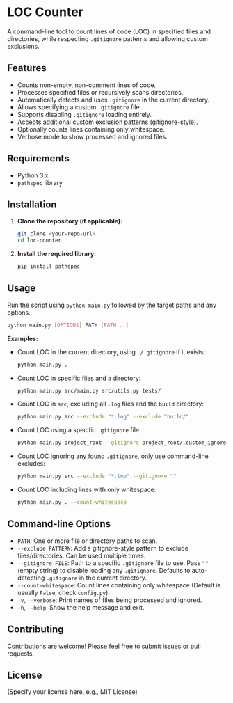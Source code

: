 # LOC Counter

A command-line tool to count lines of code (LOC) in specified files and directories, while respecting `.gitignore` patterns and allowing custom exclusions.

## Features

*   Counts non-empty, non-comment lines of code.
*   Processes specified files or recursively scans directories.
*   Automatically detects and uses `.gitignore` in the current directory.
*   Allows specifying a custom `.gitignore` file.
*   Supports disabling `.gitignore` loading entirely.
*   Accepts additional custom exclusion patterns (gitignore-style).
*   Optionally counts lines containing only whitespace.
*   Verbose mode to show processed and ignored files.

## Requirements

*   Python 3.x
*   `pathspec` library

## Installation

1.  **Clone the repository (if applicable):**
    ```bash
    git clone <your-repo-url>
    cd loc-counter
    ```
2.  **Install the required library:**
    ```bash
    pip install pathspec
    ```

## Usage

Run the script using `python main.py` followed by the target paths and any options.

```bash
python main.py [OPTIONS] PATH [PATH...]
```

**Examples:**

*   Count LOC in the current directory, using `./.gitignore` if it exists:
    ```bash
    python main.py .
    ```

*   Count LOC in specific files and a directory:
    ```bash
    python main.py src/main.py src/utils.py tests/
    ```

*   Count LOC in `src`, excluding all `.log` files and the `build` directory:
    ```bash
    python main.py src --exclude "*.log" --exclude "build/"
    ```

*   Count LOC using a specific `.gitignore` file:
    ```bash
    python main.py project_root --gitignore project_root/.custom_ignore
    ```

*   Count LOC ignoring any found `.gitignore`, only use command-line excludes:
    ```bash
    python main.py src --exclude "*.tmp" --gitignore ""
    ```

*   Count LOC including lines with only whitespace:
    ```bash
    python main.py . --count-whitespace
    ```

## Command-line Options

*   `PATH`: One or more file or directory paths to scan.
*   `--exclude PATTERN`: Add a gitignore-style pattern to exclude files/directories. Can be used multiple times.
*   `--gitignore FILE`: Path to a specific `.gitignore` file to use. Pass `""` (empty string) to disable loading any `.gitignore`. Defaults to auto-detecting `.gitignore` in the current directory.
*   `--count-whitespace`: Count lines containing only whitespace (Default is usually `False`, check `config.py`).
*   `-v`, `--verbose`: Print names of files being processed and ignored.
*   `-h`, `--help`: Show the help message and exit.

## Contributing

Contributions are welcome! Please feel free to submit issues or pull requests.

## License

(Specify your license here, e.g., MIT License)
